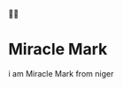 <div style={display: flex , gap: 0.8rem, alignItems:center}>🐱‍🏍 <h1> Miracle Mark</h1></div>

i am Miracle Mark from niger
